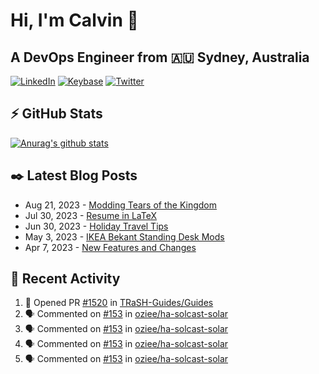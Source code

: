 # Hi, I'm Calvin 🍭
## A DevOps Engineer from 🇦🇺 Sydney, Australia</h3>

[![LinkedIn](https://img.shields.io/badge/-c–bui-0077B5?style=flat-square&labelColor=0077B5&logo=LinkedIn&logoColor=white)](https://www.linkedin.com/in/c-bui/)
[![Keybase](https://img.shields.io/badge/-calvinbui-ff6f21?style=flat-square&labelColor=ff6f21&logo=Keybase&logoColor=white)](https://keybase.io/calvinbui)
[![Twitter](https://img.shields.io/badge/-ASAPCalvin-1DA1F2?style=flat-square&labelColor=1DA1F2&logo=Twitter&logoColor=white)](https://twitter.com/ASAPCalvin)

<!-- https://github.com/rishavanand/github-profilinator -->
## ⚡ GitHub Stats
[![Anurag's github stats](https://github-readme-stats.vercel.app/api?username=calvinbui&count_private=true&hide_title=true)](https://github.com/anuraghazra/github-readme-stats)

<!-- https://github.com/gautamkrishnar/blog-post-workflow -->
## ✒️ Latest Blog Posts

<!-- BLOG-POST-LIST:START -->
- Aug 21, 2023 - [Modding Tears of the Kingdom](https://calvin.me/modding-tears-of-the-kingdom)
- Jul 30, 2023 - [Resume in LaTeX](https://calvin.me/resume-in-latex)
- Jun 30, 2023 - [Holiday Travel Tips](https://calvin.me/holiday-travel-tips)
- May 3, 2023 - [IKEA Bekant Standing Desk Mods](https://calvin.me/ikea-bekant-megadesk)
- Apr 7, 2023 - [New Features and Changes](https://calvin.me/new-features-and-changes)

<!-- BLOG-POST-LIST:END -->

## 🏃‍ Recent Activity

<!--START_SECTION:activity-->
1. 💪 Opened PR [#1520](https://github.com/TRaSH-Guides/Guides/pull/1520) in [TRaSH-Guides/Guides](https://github.com/TRaSH-Guides/Guides)
2. 🗣 Commented on [#153](https://github.com/oziee/ha-solcast-solar/issues/153#issuecomment-1680105647) in [oziee/ha-solcast-solar](https://github.com/oziee/ha-solcast-solar)
3. 🗣 Commented on [#153](https://github.com/oziee/ha-solcast-solar/issues/153#issuecomment-1679788330) in [oziee/ha-solcast-solar](https://github.com/oziee/ha-solcast-solar)
4. 🗣 Commented on [#153](https://github.com/oziee/ha-solcast-solar/issues/153#issuecomment-1679688404) in [oziee/ha-solcast-solar](https://github.com/oziee/ha-solcast-solar)
5. 🗣 Commented on [#153](https://github.com/oziee/ha-solcast-solar/issues/153#issuecomment-1678840349) in [oziee/ha-solcast-solar](https://github.com/oziee/ha-solcast-solar)
<!--END_SECTION:activity-->
